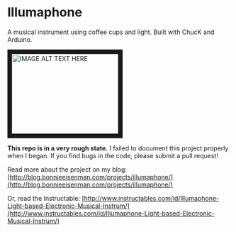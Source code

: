 # Illumaphone
A musical instrument using coffee cups and light. Built with ChucK and Arduino.

<a href="http://www.youtube.com/watch?feature=player_embedded&v=LAt_svdEDRU
" target="_blank"><img src="http://img.youtube.com/vi/LAt_svdEDRU/0.jpg" 
alt="IMAGE ALT TEXT HERE" width="240" height="180" border="10" /></a>

**This repo is in a very rough state.** I failed to document this project properly when I began. If you find bugs in the code, please submit a pull request!

Read more about the project on my blog: [http://blog.bonnieeisenman.com/projects/illumaphone/](http://blog.bonnieeisenman.com/projects/illumaphone/)

Or, read the Instructable: [http://www.instructables.com/id/Illumaphone-Light-based-Electronic-Musical-Instrum/](http://www.instructables.com/id/Illumaphone-Light-based-Electronic-Musical-Instrum/)
